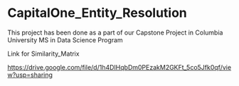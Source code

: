 # CapitalOne_Entity_Resolution


This project has been done as a part of our Capstone Project in Columbia University MS in Data Science Program


Link for Similarity_Matrix 

https://drive.google.com/file/d/1h4DIHqbDm0PEzakM2GKFt_5co5Jfk0qf/view?usp=sharing

